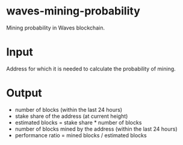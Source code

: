 # waves-mining-probability
Mining probability in Waves blockchain.

# Input
Address for which it is needed to calculate the probability of mining.

# Output

* number of blocks (within the last 24 hours)
* stake share of the address (at current height)
* estimated blocks = stake share * number of blocks
* number of blocks mined by the address (within the last 24 hours)
* performance ratio = mined blocks / estimated blocks
